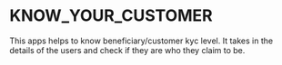 # KNOW_YOUR_CUSTOMER
This apps helps to know beneficiary/customer kyc level. 
It takes in the details of the users and check if they are who they claim to be.
